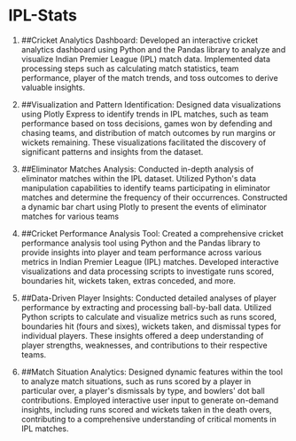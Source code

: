 # IPL-Stats

1. ##Cricket Analytics Dashboard:
Developed an interactive cricket analytics dashboard using Python and the Pandas library to analyze and visualize Indian Premier League (IPL) match data. Implemented data processing steps such as calculating match statistics, team performance, player of the match trends, and toss outcomes to derive valuable insights.

2. ##Visualization and Pattern Identification:
Designed data visualizations using Plotly Express to identify trends in IPL matches, such as team performance based on toss decisions, games won by defending and chasing teams, and distribution of match outcomes by run margins or wickets remaining. These visualizations facilitated the discovery of significant patterns and insights from the dataset.

3. ##Eliminator Matches Analysis:
Conducted in-depth analysis of eliminator matches within the IPL dataset. Utilized Python's data manipulation capabilities to identify teams participating in eliminator matches and determine the frequency of their occurrences. Constructed a dynamic bar chart using Plotly to present the events of eliminator matches for various teams 

4. ##Cricket Performance Analysis Tool:
Created a comprehensive cricket performance analysis tool using Python and the Pandas library to provide insights into player and team performance across various metrics in Indian Premier League (IPL) matches. Developed interactive visualizations and data processing scripts to investigate runs scored, boundaries hit, wickets taken, extras conceded, and more.

5. ##Data-Driven Player Insights:
Conducted detailed analyses of player performance by extracting and processing ball-by-ball data. Utilized Python scripts to calculate and visualize metrics such as runs scored, boundaries hit (fours and sixes), wickets taken, and dismissal types for individual players. These insights offered a deep understanding of player strengths, weaknesses, and contributions to their respective teams.

6. ##Match Situation Analytics:
Designed dynamic features within the tool to analyze match situations, such as runs scored by a player in particular over, a player's dismissals by type, and bowlers' dot ball contributions. Employed interactive user input to generate on-demand insights, including runs scored and wickets taken in the death overs, contributing to a comprehensive understanding of critical moments in IPL matches.
